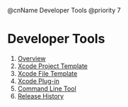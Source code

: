 @cnName Developer Tools
@priority 7

# Developer Tools

1. [Overview](./summary.md)
2. [Xcode Project Template](./template.md)
3. [Xcode File Template](./file_template.md)
4. [Xcode Plug-in](./plugins/index.html)
5. [Command Line Tool](./console.md)
6. [Release History](./release_note.md)